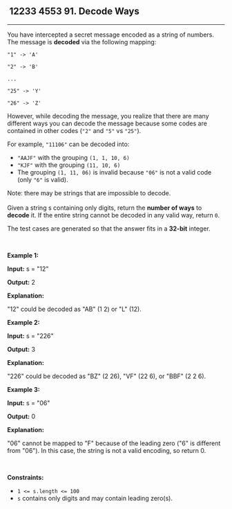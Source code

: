 <h2> 12233 4553
91. Decode Ways</h2><hr><div><p>You have intercepted a secret message encoded as a string of numbers. The message is <strong>decoded</strong> via the following mapping:</p>

<p><code>"1" -&gt; 'A'<br>
"2" -&gt; 'B'<br>
...<br>
"25" -&gt; 'Y'<br>
"26" -&gt; 'Z'</code></p>

<p>However, while decoding the message, you realize that there are many different ways you can decode the message because some codes are contained in other codes (<code>"2"</code> and <code>"5"</code> vs <code>"25"</code>).</p>

<p>For example, <code>"11106"</code> can be decoded into:</p>

<ul>
	<li><code>"AAJF"</code> with the grouping <code>(1, 1, 10, 6)</code></li>
	<li><code>"KJF"</code> with the grouping <code>(11, 10, 6)</code></li>
	<li>The grouping <code>(1, 11, 06)</code> is invalid because <code>"06"</code> is not a valid code (only <code>"6"</code> is valid).</li>
</ul>

<p>Note: there may be strings that are impossible to decode.<br>
<br>
Given a string s containing only digits, return the <strong>number of ways</strong> to <strong>decode</strong> it. If the entire string cannot be decoded in any valid way, return <code>0</code>.</p>

<p>The test cases are generated so that the answer fits in a <strong>32-bit</strong> integer.</p>

<p>&nbsp;</p>
<p><strong class="example">Example 1:</strong></p>

<div class="example-block">
<p><strong>Input:</strong> <span class="example-io">s = "12"</span></p>

<p><strong>Output:</strong> <span class="example-io">2</span></p>

<p><strong>Explanation:</strong></p>

<p>"12" could be decoded as "AB" (1 2) or "L" (12).</p>
</div>

<p><strong class="example">Example 2:</strong></p>

<div class="example-block">
<p><strong>Input:</strong> <span class="example-io">s = "226"</span></p>

<p><strong>Output:</strong> <span class="example-io">3</span></p>

<p><strong>Explanation:</strong></p>

<p>"226" could be decoded as "BZ" (2 26), "VF" (22 6), or "BBF" (2 2 6).</p>
</div>

<p><strong class="example">Example 3:</strong></p>

<div class="example-block">
<p><strong>Input:</strong> <span class="example-io">s = "06"</span></p>

<p><strong>Output:</strong> <span class="example-io">0</span></p>

<p><strong>Explanation:</strong></p>

<p>"06" cannot be mapped to "F" because of the leading zero ("6" is different from "06"). In this case, the string is not a valid encoding, so return 0.</p>
</div>

<p>&nbsp;</p>
<p><strong>Constraints:</strong></p>

<ul>
	<li><code>1 &lt;= s.length &lt;= 100</code></li>
	<li><code>s</code> contains only digits and may contain leading zero(s).</li>
</ul>
</div>